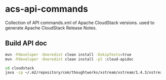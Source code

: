 acs-api-commands
================

Collection of API commands.xml of Apache CloudStack versions. used to generate
Apache CloudStack Release Notes.


Build API doc
-------------

```bash
mvn -Pdeveloper -Dnoredist clean install -DskipTests=true
mvn -Pdeveloper -Dnoredist clean install -pl :cloud-apidoc
```

```bash
cd cloudstack
java -cp ~/.m2/repository/com/thoughtworks/xstream/xstream/1.4.3/xstream-1.4.3.jar:server/target/classes com.cloud.api.doc.ApiXmlDocReader -old ~/Documents/acs-api-commands/4.4.2_commands.xml -new ~/Documents/acs-api-commands/4.5.0_commands.xml -d ~/Documents/acs-api-commands/diff-442-450
```
